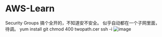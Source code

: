 # AWS-Learn
Security Groups 搞个全开的，不知道安不安全。
似乎自动都在一个子网里面，待调。
yum install git
chmod 400 twopath.cer
ssh -i 
![image](https://user-images.githubusercontent.com/100740742/218941223-00fe201b-cc29-4e6e-a13f-2f9720bad763.png)
